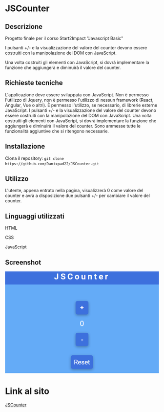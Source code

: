 # JSCounter

## Descrizione

Progetto finale per il corso Start2Impact "Javascript Basic"

I pulsanti +/- e la visualizzazione del valore del counter devono essere costruiti con la manipolazione del DOM con JavaScript. 

Una volta costruiti gli elementi con JavaScript, si dovrà implementare la funzione che aggiungerà e diminuirà il valore del counter.

## Richieste tecniche
L'applicazione deve essere sviluppata con JavaScript.
Non è permesso l'utilizzo di Jquery, non è permesso l'utilizzo di nessun framework (React, Angular, Vue o altri).
È permesso l'utilizzo, se necessario, di librerie esterne JavaScript.
I pulsanti +/- e la visualizzazione del valore del counter devono essere costruiti con la manipolazione del DOM con JavaScript.
Una volta costruiti gli elementi con JavaScript, si dovrà implementare la funzione che aggiungerà e diminuirà il valore del counter.
Sono ammesse tutte le funzionalità aggiuntive che si ritengono necessarie.

## Installazione

Clona il repository: `git clone https://github.com/Danixpad22/JSCounter.git`

## Utilizzo

L'utente, appena entrato nella pagina, visualizzerà 0 come valore del counter e avrà a disposizione due pulsanti +/- per cambiare il valore del counter.

## Linguaggi utilizzati

HTML

CSS

JavaScript

## Screenshot 

![JSCounter image](assets/img/jscounterscreen.png)


# Link al sito
<a href="https://danixpad22.github.io/JSCounter/">JSCounter<a>



